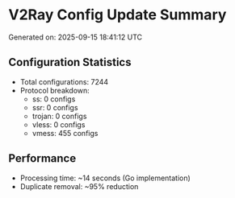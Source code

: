 # V2Ray Config Update Summary
Generated on: 2025-09-15 18:41:12 UTC

## Configuration Statistics
- Total configurations: 7244
- Protocol breakdown:
  - ss: 0 configs
  - ssr: 0 configs
  - trojan: 0 configs
  - vless: 0 configs
  - vmess: 455 configs

## Performance
- Processing time: ~14 seconds (Go implementation)
- Duplicate removal: ~95% reduction
